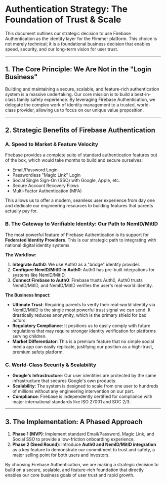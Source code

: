 # Authentication Strategy: The Foundation of Trust & Scale

This document outlines our strategic decision to use Firebase Authentication as the identity layer for the Flimmer platform. This choice is not merely technical; it is a foundational business decision that enables speed, security, and our long-term vision for user trust.

---

## 1. The Core Principle: We Are Not in the "Login Business"

Building and maintaining a secure, scalable, and feature-rich authentication system is a massive undertaking. Our core mission is to build a best-in-class family safety experience. By leveraging Firebase Authentication, we delegate the complex work of identity management to a trusted, world-class provider, allowing us to focus on our unique value proposition.

---

## 2. Strategic Benefits of Firebase Authentication

### **A. Speed to Market & Feature Velocity**
Firebase provides a complete suite of standard authentication features out of the box, which would take months to build and secure ourselves:
-   Email/Password Login
-   Passwordless "Magic Link" Login
-   Social Single Sign-On (SSO) with Google, Apple, etc.
-   Secure Account Recovery Flows
-   Multi-Factor Authentication (MFA)

This allows us to offer a modern, seamless user experience from day one and dedicate our engineering resources to building features that parents actually pay for.

### **B. The Gateway to Verifiable Identity: Our Path to NemID/MitID**
The most powerful feature of Firebase Authentication is its support for **Federated Identity Providers**. This is our strategic path to integrating with national digital identity systems.

**The Workflow:**
1.  **Integrate Auth0**: We use Auth0 as a "bridge" identity provider.
2.  **Configure NemID/MitID in Auth0**: Auth0 has pre-built integrations for systems like NemID/MitID.
3.  **Connect Firebase to Auth0**: Firebase trusts Auth0, Auth0 trusts NemID/MitID, and NemID/MitID verifies the user's real-world identity.

**The Business Impact**:
-   **Ultimate Trust**: Requiring parents to verify their real-world identity via NemID/MitID is the single most powerful trust signal we can send. It drastically reduces anonymity, which is the primary shield for bad actors.
-   **Regulatory Compliance**: It positions us to easily comply with future regulations that may require stronger identity verification for platforms serving children.
-   **Market Differentiator**: This is a premium feature that no simple social media app can easily replicate, justifying our position as a high-trust, premium safety platform.

### **C. World-Class Security & Scalability**
-   **Google's Infrastructure**: Our user identities are protected by the same infrastructure that secures Google's own products.
-   **Scalability**: The system is designed to scale from one user to hundreds of millions without any engineering intervention on our part.
-   **Compliance**: Firebase is independently certified for compliance with major international standards like ISO 27001 and SOC 2/3.

---

## 3. The Implementation: A Phased Approach

1.  **Phase 1 (MVP)**: Implement standard Email/Password, Magic Link, and Social SSO to provide a low-friction onboarding experience.
2.  **Phase 2 (Seed Round)**: Introduce **Auth0 and NemID/MitID integration** as a key feature to demonstrate our commitment to trust and safety, a major selling point for both users and investors.

By choosing Firebase Authentication, we are making a strategic decision to build on a secure, scalable, and feature-rich foundation that directly enables our core business goals of user trust and rapid growth. 